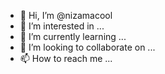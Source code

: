 - 👋 Hi, I’m @nizamacool
- 👀 I’m interested in ...
- 🌱 I’m currently learning ...
- 💞️ I’m looking to collaborate on ...
- 📫 How to reach me ...

<!---
nizamacool/nizamacool is a ✨ special ✨ repository because its `README.md` (this file) appears on your GitHub profile.
You can click the Preview link to take a look at your changes.
--->
